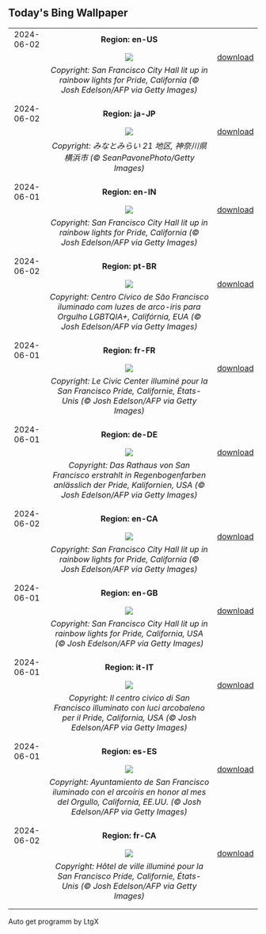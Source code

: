 ## Today's Bing Wallpaper
|      |      |      |
| :----: | :----: | :----: |
|2024-06-02|**Region: en-US**||
||![](https://www.bing.com/th?id=OHR.PrideMonthSF_EN-US6251373281_UHD.jpg&pid=hp&w=1152&h=648&rs=1&c=4)| [download](https://www.bing.com/th?id=OHR.PrideMonthSF_EN-US6251373281_UHD.jpg)|
||*Copyright: San Francisco City Hall lit up in rainbow lights for Pride, California (© Josh Edelson/AFP via Getty Images)*
||
|||
|2024-06-02|**Region: ja-JP**||
||![](https://www.bing.com/th?id=OHR.YokohamaPort2024_JA-JP2888889928_UHD.jpg&pid=hp&w=1152&h=648&rs=1&c=4)| [download](https://www.bing.com/th?id=OHR.YokohamaPort2024_JA-JP2888889928_UHD.jpg)|
||*Copyright: みなとみらい 21 地区, 神奈川県 横浜市 (© SeanPavonePhoto/Getty Images)*
||
|||
|2024-06-01|**Region: en-IN**||
||![](https://www.bing.com/th?id=OHR.PrideMonthSF_EN-IN4842306720_UHD.jpg&pid=hp&w=1152&h=648&rs=1&c=4)| [download](https://www.bing.com/th?id=OHR.PrideMonthSF_EN-IN4842306720_UHD.jpg)|
||*Copyright: San Francisco City Hall lit up in rainbow lights for Pride, California (© Josh Edelson/AFP via Getty Images)*
||
|||
|2024-06-02|**Region: pt-BR**||
||![](https://www.bing.com/th?id=OHR.PrideMonthSF_PT-BR6281938141_UHD.jpg&pid=hp&w=1152&h=648&rs=1&c=4)| [download](https://www.bing.com/th?id=OHR.PrideMonthSF_PT-BR6281938141_UHD.jpg)|
||*Copyright: Centro Cívico de São Francisco iluminado com luzes de arco-íris para Orgulho LGBTQIA+, Califórnia, EUA (© Josh Edelson/AFP via Getty Images)*
||
|||
|2024-06-01|**Region: fr-FR**||
||![](https://www.bing.com/th?id=OHR.PrideMonthSF_FR-FR1847983334_UHD.jpg&pid=hp&w=1152&h=648&rs=1&c=4)| [download](https://www.bing.com/th?id=OHR.PrideMonthSF_FR-FR1847983334_UHD.jpg)|
||*Copyright: Le Civic Center illuminé pour la San Francisco Pride, Californie, États-Unis (© Josh Edelson/AFP via Getty Images)*
||
|||
|2024-06-01|**Region: de-DE**||
||![](https://www.bing.com/th?id=OHR.PrideMonthSF_DE-DE2818464419_UHD.jpg&pid=hp&w=1152&h=648&rs=1&c=4)| [download](https://www.bing.com/th?id=OHR.PrideMonthSF_DE-DE2818464419_UHD.jpg)|
||*Copyright: Das Rathaus von San Francisco erstrahlt in Regenbogenfarben anlässlich der Pride, Kalifornien, USA (© Josh Edelson/AFP via Getty Images)*
||
|||
|2024-06-02|**Region: en-CA**||
||![](https://www.bing.com/th?id=OHR.PrideMonthSF_EN-CA8827257205_UHD.jpg&pid=hp&w=1152&h=648&rs=1&c=4)| [download](https://www.bing.com/th?id=OHR.PrideMonthSF_EN-CA8827257205_UHD.jpg)|
||*Copyright: San Francisco City Hall lit up in rainbow lights for Pride, California (© Josh Edelson/AFP via Getty Images)*
||
|||
|2024-06-01|**Region: en-GB**||
||![](https://www.bing.com/th?id=OHR.PrideMonthSF_EN-GB6271318842_UHD.jpg&pid=hp&w=1152&h=648&rs=1&c=4)| [download](https://www.bing.com/th?id=OHR.PrideMonthSF_EN-GB6271318842_UHD.jpg)|
||*Copyright: San Francisco City Hall lit up in rainbow lights for Pride, California, USA (© Josh Edelson/AFP via Getty Images)*
||
|||
|2024-06-01|**Region: it-IT**||
||![](https://www.bing.com/th?id=OHR.PrideMonthSF_IT-IT0189244856_UHD.jpg&pid=hp&w=1152&h=648&rs=1&c=4)| [download](https://www.bing.com/th?id=OHR.PrideMonthSF_IT-IT0189244856_UHD.jpg)|
||*Copyright: Il centro civico di San Francisco illuminato con luci arcobaleno per il Pride, California, USA (© Josh Edelson/AFP via Getty Images)*
||
|||
|2024-06-01|**Region: es-ES**||
||![](https://www.bing.com/th?id=OHR.PrideMonthSF_ES-ES3579859678_UHD.jpg&pid=hp&w=1152&h=648&rs=1&c=4)| [download](https://www.bing.com/th?id=OHR.PrideMonthSF_ES-ES3579859678_UHD.jpg)|
||*Copyright: Ayuntamiento de San Francisco iluminado con el arcoíris en honor al mes del Orgullo, California, EE.UU. (© Josh Edelson/AFP via Getty Images)*
||
|||
|2024-06-02|**Region: fr-CA**||
||![](https://www.bing.com/th?id=OHR.PrideMonthSF_FR-CA1534901831_UHD.jpg&pid=hp&w=1152&h=648&rs=1&c=4)| [download](https://www.bing.com/th?id=OHR.PrideMonthSF_FR-CA1534901831_UHD.jpg)|
||*Copyright: Hôtel de ville illuminé pour la San Francisco Pride, Californie, États-Unis (© Josh Edelson/AFP via Getty Images)*
||
|||

Auto get programm by LtgX
